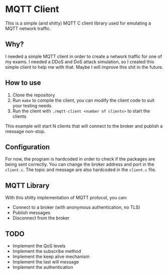 # MQTT Client

This is a simple (and shitty) MQTT C client library used for emulating a MQTT network traffic.

## Why?

I needed a simple MQTT client in order to create a network traffic for one of my exams. I needed a DDoS and DoS attack simulation, so I created this simple client to help me with that.
Maybe I will improve this shit in the future.

## How to use

1. Clone the repository
2. Run `make` to compile the client, you can modify the client code to suit your testing needs.
3. Run the client with `./mqtt-client <number of clients>` to start the clients

This example will start N clients that will connect to the broker and publish a message non-stop.

## Configuration

For now, the program is hardcoded in order to check if the packages are being sent correctly. You can change the broker address and port in the `client.c`. The topic and message are also hardcoded in the `client.c` file.

## MQTT Library

With this shitty implementation of MQTT protocol, you can:

- Connect to a broker (with anonymous authentication, no TLS)
- Publish messages
- Disconnect from the broker

## TODO

- Implement the QoS levels
- Implement the subscribe method
- Implement the keep alive mechanism
- Implement the last will message
- Implement the authentication
